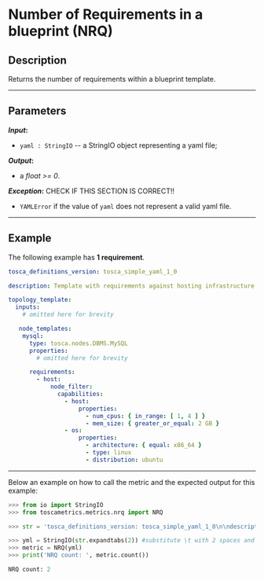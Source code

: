 # Number of Requirements in a blueprint (NRQ)

## Description

Returns the number of requirements within a blueprint template.

---

## Parameters

**_Input_:**

* ```yaml : StringIO``` -- a StringIO object representing a yaml file;

**_Output_:** 

* a _float >= 0_.

**_Exception_:** CHECK IF THIS SECTION IS CORRECT!!

* ```YAMLError``` if the value of ```yaml``` does not represent a valid yaml file. 

---

## Example
The following example has **1 requirement**.

``` yaml
tosca_definitions_version: tosca_simple_yaml_1_0

description: Template with requirements against hosting infrastructure.

topology_template:
  inputs:
    # omitted here for brevity

   node_templates:
    mysql:
      type: tosca.nodes.DBMS.MySQL
      properties:
        # omitted here for brevity

      requirements:
        - host:
            node_filter:
              capabilities:
                - host:
                    properties:
                      - num_cpus: { in_range: [ 1, 4 ] }
                      - mem_size: { greater_or_equal: 2 GB }
                - os:
                    properties:
                      - architecture: { equal: x86_64 }
                      - type: linux
                      - distribution: ubuntu
```

---

Below an example on how to call the metric and the expected output for this example:

```python
>>> from io import StringIO
>>> from toscametrics.metrics.nrq import NRQ

>>> str = 'tosca_definitions_version: tosca_simple_yaml_1_0\n\ndescription: Template with requirements against hosting infrastructure.\n\ntopology_template:\n  inputs:\n    # omitted here for brevity\n\n   node_templates:\n    mysql:\n      type: tosca.nodes.DBMS.MySQL\n      properties:\n        # omitted here for brevity\n      requirements:\n        - host:\n            node_filter:\n              capabilities:\n                - host:\n                    properties:\n                      - num_cpus: { in_range: [ 1, 4 ] }\n                      - mem_size: { greater_or_equal: 2 GB }\n                - os:\n                    properties:\n                      - architecture: { equal: x86_64 }\n                      - type: linux\n                      - distribution: ubuntu'

>>> yml = StringIO(str.expandtabs(2)) #substitute \t with 2 spaces and create the StringIO object
>>> metric = NRQ(yml)
>>> print('NRQ count: ', metric.count())

NRQ count: 2
```